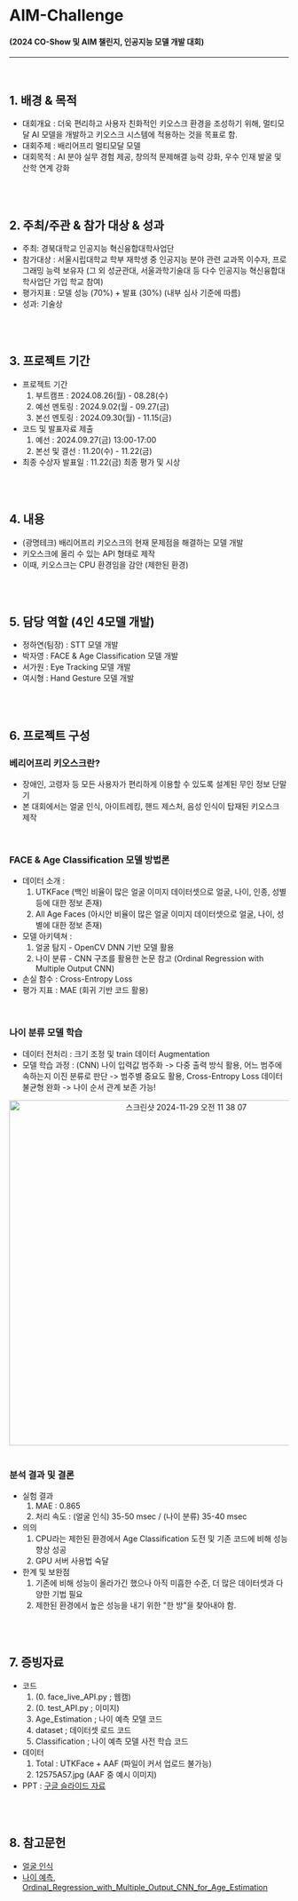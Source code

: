 # AIM-Challenge
#### (2024 CO-Show 및 AIM 챌린지, 인공지능 모델 개발 대회)
---
<br/>

## 1. 배경 & 목적
- 대회개요 : 더욱 편리하고 사용자 친화적인 키오스크 환경을 조성하기 위해, 멀티모달 AI 모델을 개발하고 키오스크 시스템에 적용하는 것을 목표로 함.
- 대회주제 : 배리어프리 멀티모달 모델
- 대회목적 : AI 분야 실무 경험 제공, 창의적 문제해결 능력 강화, 우수 인재 발굴 및 산학 연계 강화
<br/>
<br/>

## 2. 주최/주관 & 참가 대상 & 성과
- 주최: 경북대학교 인공지능 혁신융합대학사업단
- 참가대상 : 서울시립대학교 학부 재학생 중 인공지능 분야 관련 교과목 이수자, 프로그래밍 능력 보유자 (그 외 성균관대, 서울과학기술대 등 다수 인공지능 혁신융합대학사업단 가입 학교 참여)
- 평가지표 : 모델 성능 (70%) + 발표 (30%) (내부 심사 기준에 따름)
- 성과: 기술상
<br/>
<br/>

## 3. 프로젝트 기간
- 프로젝트 기간
  1. 부트캠프 : 2024.08.26(월) - 08.28(수)
  2. 예선 멘토링 : 2024.9.02(월 - 09.27(금)
  4. 본선 멘토링 : 2024.09.30(월) - 11.15(금)
- 코드 및 발표자료 제출
  1. 예선 : 2024.09.27(금) 13:00-17:00
  2. 본선 및 결선 : 11.20(수) - 11.22(금)
- 최종 수상자 발표일 : 11.22(금) 최종 평가 및 시상
<br/>
<br/>

## 4. 내용
- (광명테크) 배리어프리 키오스크의 현재 문제점을 해결하는 모델 개발
- 키오스크에 올리 수 있는 API 형태로 제작
- 이때, 키오스크는 CPU 환경임을 감안 (제한된 환경)
<br/>
<br/>

## 5. 담당 역할 (4인 4모델 개발)
- 정하연(팀장) : STT 모델 개발
- 박자영 : FACE & Age Classification 모델 개발
- 서가원 : Eye Tracking 모델 개발
- 여시형 : Hand Gesture 모델 개발
<br/>
<br/>

## 6. 프로젝트 구성
### 베리어프리 키오스크란?
- 장애인, 고령자 등 모든 사용자가 편리하게 이용할 수 있도록 설계된 무인 정보 단말기
- 본 대회에서는 얼굴 인식, 아이트레킹, 핸드 제스처, 음성 인식이 탑재된 키오스크 제작
<br/>

### FACE & Age Classification 모델 방법론
- 데이터 소개 :
  1. UTKFace (백인 비율이 많은 얼굴 이미지 데이터셋으로 얼굴, 나이, 인종, 성별 등에 대한 정보 존재)
  2. All Age Faces (아시안 비율이 많은 얼굴 이미지 데이터셋으로 얼굴, 나이, 성별에 대한 정보 존재)
- 모델 아키텍쳐 :
  1. 얼굴 탐지 - OpenCV DNN 기반 모델 활용
  2. 나이 분류 - CNN 구조를 활용한 논문 참고 (Ordinal Regression with Multiple Output CNN)
- 손실 함수 : Cross-Entropy Loss
- 평가 지표 : MAE (회귀 기반 코드 활용)
<br/>

### 나이 분류 모델 학습
- 데이터 전처리 : 크기 조정 및 train 데이터 Augmentation
- 모델 학습 과정 : (CNN) 나이 입력값 범주화 -> 다중 출력 방식 활용, 어느 범주에 속하는지 이진 분류로 판단 -> 범주별 중요도 활용, Cross-Entropy Loss 데이터 불균형 완화 -> 나이 순서 관계 보존 가능!
<div align="center">
<img width="622" alt="스크린샷 2024-11-29 오전 11 38 07" src="https://github.com/user-attachments/assets/88fa7b69-bb0a-4c56-b762-379177dbcad1">
</div>
<br/>

### 분석 결과 및 결론
- 실험 결과
  1. MAE : 0.865
  2. 처리 속도 : (얼굴 인식) 35-50 msec / (나이 분류) 35-40 msec
- 의의
  1. CPU라는 제한된 환경에서 Age Classification 도전 및 기존 코드에 비해 성능 향상 성공
  2. GPU 서버 사용법 숙달
- 한계 및 보완점
  1. 기존에 비해 성능이 올라가긴 했으나 아직 미흡한 수준, 더 많은 데이터셋과 다양한 기법 필요
  2. 제한된 환경에서 높은 성능을 내기 위한 "한 방"을 찾아내야 함.
<br/>
<br/>


## 7. 증빙자료
- 코드
  1. (0. face_live_API.py ; 웹캠)
  2. (0. test_API.py ; 이미지)
  3. Age_Estimation ; 나이 예측 모델 코드
  4. dataset ; 데이터셋 로드 코드
  5. Classification ; 나이 예측 모델 사전 학습 코드
- 데이터
  1. Total : UTKFace + AAF (파일이 커서 업로드 불가능)
  2. 12575A57.jpg (AAF 중 예시 이미지)
- PPT : [구글 슬라이드 자료](https://docs.google.com/presentation/d/1MJ8HSAJ4GOyx-jy3035qhbwsTHnRBNjQm8rXLN2LseI/edit?usp=sharing)
<br/>
<br/>


## 8. 참고문헌
- [얼굴 인식](https://github.com/smahesh29/Gender-and-Age-Detection)
- [나이 예측, Ordinal_Regression_with_Multiple_Output_CNN_for_Age_Estimation](https://github.com/xjtulyc/Ordinal_Regression_with_Multiple_Output_CNN_for_Age_Estimation/tree/main/dataset)
